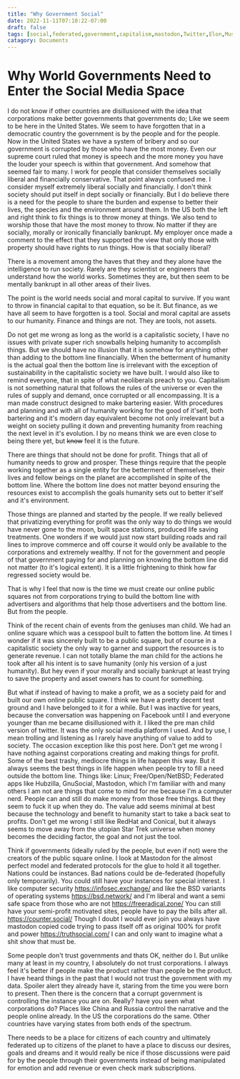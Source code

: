 ```yaml
---
title: "Why Government Social"
date: 2022-11-11T07:10:22-07:00
draft: false
tags: [social,federated,government,capitalism,mastodon,Twitter,Elon,Musk,Facebook,CounterSocial,FreeBSD,NetBSD,OpenBSD,Linux,RedHat,Conical]
catagory: Documents
---
```

# Why World Governments Need to Enter the Social Media Space

I do not know if other countries are disillusioned with the idea that corporations make better governments that governments do; Like we seem to be here in the United States.  We seem to have forgotten that in a democratic country the government is by the people and for the people. Now in the United States we have a system of bribery and so our government is corrupted by those who have the most money.  Even our supreme court ruled that money is speech and the more money you have the louder your speech is within that government. And somehow that seemed fair to many. I work for people that consider themselves socially liberal and financially conservative. That point always confused me.  I consider myself extremely liberal socially and financially. I don't think society should put itself in dept socially or financially.  But I do believe there is a need for the people to share the burden and expense to better their lives, the species and the environment around them. In the US both the left and right think to fix things is to throw money at things. We also tend to worship those that have the most money to throw. No matter if they are socially, morally or ironically financially bankrupt. My employer once made a comment to the effect that they supported the view that only those with property should have rights to run things. How is that socially liberal? 

There is a movement among the haves that they and they alone have the intelligence to run society.  Rarely are they scientist or engineers that understand how the world works. Sometimes they are, but then seem to be mentally bankrupt in all other areas of their lives. 

The point is the world needs social and moral capital to survive.  If you want to throw in financial capital to that equation, so be it.  But finance, as we have all seem to have forgotten is a tool. Social and moral capital are assets to our humanity. Finance and things are not.  They are tools, not assets. 

Do not get me wrong as long as the world is a capitalistic society, I have no issues with private super rich snowballs helping humanity to accomplish things. But we should have no illusion that it is somehow for anything other than adding to the bottom line financially. When the betterment of humanity is the actual goal then the bottom line is irrelevant with the exception of sustainability in the capitalistic society we have built.  I would also like to remind everyone, that in spite of what neoliberals preach to you.  Capitalism is not something natural that follows the rules of the universe or even the rules of supply and demand, once corrupted or all encompassing. It is a man made construct designed to make bartering easier. With procedures and planning and with all of humanity working for the good of it'self, both bartering and it's modern day equivalent become not only irrelevant but a weight on society pulling it down and preventing humanity from reaching the next level in it's evolution. I by no means think we are even close to being there yet, but ~~know~~ feel it is the future.  

There are things that should not be done for profit.  Things that all of humanity needs to grow and prosper. These things require that the people working together as a single entity for the betterment of themselves, their lives and fellow beings on the planet are accomplished in spite of the bottom line.  Where the bottom line does not matter beyond ensuring the resources exist to accomplish the goals humanity sets out to better it'self and it's environment. 

Those things are planned and started by the people. If we really believed that privatizing everything for profit was the only way to do things we would have never gone to the moon, built space stations, produced life saving treatments.  One wonders if we would just now start building roads and rail lines to improve commerce and off course it would only be available to the corporations and extremely wealthy. If not for the government and people of that government paying for and planning on knowing the bottom line did not matter (to it's logical extent). It is a little frightening to think how far regressed society would be.  

That is why I feel that now is the time we must create our online public squares not from corporations trying to build the bottom line with advertisers and algorithms that help those advertisers and the bottom line.  But from the people. 

Think of the recent chain of events from the geniuses man child. We had an online square which was a cesspool built to fatten the bottom line. At times I wonder if it was sincerely built to be a public square, but of course in a capitalistic society the only way to garner and support the resources is to generate revenue. I can not totally blame the man child for the actions he took after all his intent is to save humanity (only his version of a just humanity). But hey even if your morally and socially bankrupt at least trying to save the property and asset owners has to count for something. 

But what if instead of having to make a profit, we as a society paid for and built our own online public square. I think we have a pretty decent test ground and I have belonged to it for a while.  But I was inactive for years, because the conversation was happening on Facebook until I and everyone younger than me became disillusioned with it. I liked the pre man child version of twitter.  It was the only social media platform I used. And by use, I mean trolling and listening as I rarely have anything of value to add to society.  The occasion exception like this post here. Don't get me wrong I have nothing against corporations creating and making things for profit.  Some of the best trashy, mediocre things in life happen this way. But it always seems the best things in life happen when people try to fill a need outside the bottom line. Things like: Linux; Free/Open/NetBSD; Federated apps like Hubzilla, GnuSocial, Mastodon, which I'm familiar with and many others I am not are things that come to mind for me because I'm a computer nerd.  People can and still do make money from those free things. But they seem to fuck it up when they do. The value add seems minimal at best because the technology and benefit to humanity start to take a back seat to profits.  Don't get me wrong I still like RedHat and Conical, but it always seems to move away from the utopian Star Trek universe when money becomes the deciding factor, the goal and not just the tool. 

Think if governments (ideally ruled by the people, but even if not) were the creators of the public square online.  I look at Mastodon for the almost perfect model and federated protocols for the glue to hold it all together. Nations could be instances. Bad nations could be de-federated (hopefully only temporarily).  You could still have your instances for special interest.  I like computer security https://infosec.exchange/ and like the BSD variants of operating systems https://bsd.network/ and I'm liberal and want a semi safe space from those who are not https://freeradical.zone/  You can still have your semi-profit motivated sites, people have to pay the bills after all. https://counter.social/ Though I doubt I would ever join you always have mastodon copied code trying to pass itself off as original 100% for profit and power https://truthsocial.com/ I can and only want to imagine what a shit show that must be. 

Some people don't trust governments and thats OK, neither do I.  But unlike many at least in my country, I absolutely do not trust corporations. I always feel it's better if people make the product rather than people be the product. I have heard things in the past that I would not trust the government with my data. Spoiler alert they already have it, staring from the time you were born to present. Then there is the concern that a corrupt government is controlling the instance you are on. Really? have you seen what corporations do? Places like China and Russia control the narrative and the people online already.  In the US the corporations do the same.  Other countries have varying states from both ends of the spectrum. 

There needs to be a place for citizens of each country and ultimately federated up to citizens of the planet to have a place to discuss our desires, goals and dreams and it would really be nice if those discussions were paid for by the people through their governments instead of being manipulated for emotion and add revenue or even check mark subscriptions. 